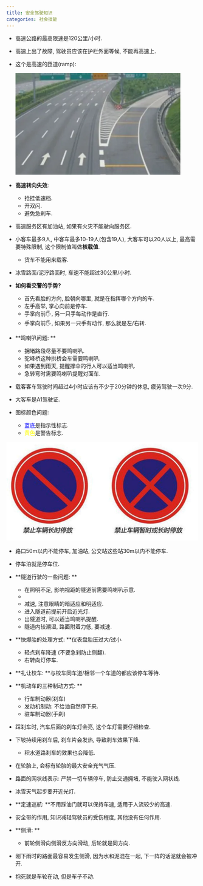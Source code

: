 ```yaml
---
title: 安全驾驶知识
categories: 社会技能
---
```


* 高速公路的最高限速是120公里/小时.

* 高速上出了故障, 驾驶员应该在护栏外面等候, 不能再高速上.

* 这个是高速的匝道(ramp):

  ![image-20240426204957051](./secure_drive/image-20240426204957051.png)

* **高速转向失效**:

  * 抢挂低速档.
  * 开双闪.
  * 避免急刹车.

* 高速服务区有加油站, 如果有火灾不能驶向服务区.

* 小客车最多9人, 中客车最多10-19人(包含19人), 大客车可以20人以上, 最高需要特殊限制, 这个限制值叫做**核载值**.

  * 货车不能用来载客.

* 冰雪路面/泥泞路面时, 车速不能超过30公里/小时.

* **如何看交警的手势?**

  * 首先看脸的方向, 脸朝向哪里, 就是在指挥哪个方向的车.
  * 左手高举, 掌心向前是停车.
  * 手掌向前🖐️, 另一只手每动作是直行.
  * 手掌向前🖐️, 如果另一只手有动作, 那么就是左/右转.

* **鸣喇叭问题: **

  * 拥堵路段尽量不要鸣喇叭.
  * 驼峰桥这种拱桥会车需要鸣喇叭.
  * 如果遇到雨天, 提醒撑伞的行人可以适当鸣喇叭.
  * 急转弯时需要鸣喇叭提醒对面车.

* 载客客车驾驶时间超过4小时应该有不少于20分钟的休息, 疲劳驾驶一次9分.

* 大客车是A1驾驶证.

* 图标颜色问题:

  * <font color=blue>蓝底</font>是指示性标志.
  * <font color=yellow>黄色</font>是警告标志.

![image-20240426202121175](./secure_drive/image-20240426202121175.png)

* 路口50m以内不能停车, 加油站, 公交站这些站30m以内不能停车.
* 停车泊就是停车位.
* **隧道行驶的一些问题: **
  * 在照明不足, 影响视距的隧道前需要鸣喇叭示意.
  * 
  * 减速, 注意眼睛的暗适应和明适应.
  * 进入隧道前提前开启近光灯.
  * 出隧道时, 可以适当鸣喇叭提醒.
  * 隧道内较潮湿, 路面附着力低, 要减速.
* **快爆胎的处理方式: **仪表盘胎压过大/过小
  * 轻点刹车降速 (不要急刹防止侧翻).
  * 右转向灯停车.
* **礼让校车: **与校车同车道/相邻一个车道的都应该停车等待.
* **机动车的三种制动方式: **
  * 行车制动器(刹车)
  * 发动机制动: 不给油自然停下来.
  * 驻车制动器(手刹)

* 踩刹车时, 汽车后面的刹车灯会亮, 这个车灯需要仔细检查.
* 下坡持续用刹车后, 刹车片会发热, 导致刹车效果下降.
  * 积水道路刹车的效果也会降低.
* 在轮胎上, 会标有轮胎的最大安全充气气压.
* 路面的网状线表示: 严禁一切车辆停车, 防止交通拥堵, 不能驶入网状线.
* 冰雪天气起步要开近光灯.
* **定速巡航: **不用踩油门就可以保持车速, 适用于人流较少的高速.
* 安全带的作用, 知识减轻驾驶员的受伤程度, 其他没有任何作用.
* **侧滑: **
  * 前轮侧滑向侧滑反方向滑动, 后轮就是同方向.
* 刚下雨时的路面最容易发生侧滑, 因为水和泥混在一起, 下一阵的话泥就会被冲开.
* 抱死就是车轮在动, 但是车子不动.